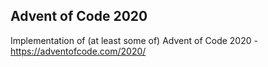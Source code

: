 ## Advent of Code 2020

Implementation of (at least some of) Advent of Code 2020 - https://adventofcode.com/2020/
